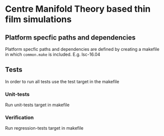 
Centre Manifold Theory based thin film simulations
==================================================


Platform specfic paths and dependencies
---------------------------------------

Platform specfic paths and dependencies are defined by creating a makefile in
which `common.make` is included. E.g. lsc-16.04


Tests
-----

In order to run all tests use the test target in the makefile

### Unit-tests

Run unit-tests target in makefile

### Verification

Run regression-tests target in makefile

